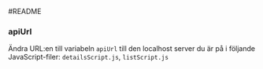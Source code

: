 #README
### apiUrl
Ändra URL:en till variabeln `apiUrl` till den localhost server du är på i följande JavaScript-filer:
`detailsScript.js`,
`listScript.js`
